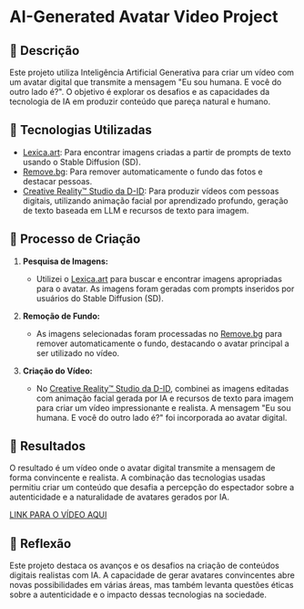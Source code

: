 # AI-Generated Avatar Video Project

## 📒 Descrição
Este projeto utiliza Inteligência Artificial Generativa para criar um vídeo com um avatar digital que transmite a mensagem "Eu sou humana. E você do outro lado é?". O objetivo é explorar os desafios e as capacidades da tecnologia de IA em produzir conteúdo que pareça natural e humano.

## 🤖 Tecnologias Utilizadas
- [Lexica.art](https://lexica.art/): Para encontrar imagens criadas a partir de prompts de texto usando o Stable Diffusion (SD).
- [Remove.bg](https://www.remove.bg/pt-br): Para remover automaticamente o fundo das fotos e destacar pessoas.
- [Creative Reality™ Studio da D-ID](https://studio.d-id.com/): Para produzir vídeos com pessoas digitais, utilizando animação facial por aprendizado profundo, geração de texto baseada em LLM e recursos de texto para imagem.

## 🧐 Processo de Criação
1. **Pesquisa de Imagens:**
   - Utilizei o [Lexica.art](https://lexica.art/) para buscar e encontrar imagens apropriadas para o avatar. As imagens foram geradas com prompts inseridos por usuários do Stable Diffusion (SD).

2. **Remoção de Fundo:**
   - As imagens selecionadas foram processadas no [Remove.bg](https://www.remove.bg/pt-br) para remover automaticamente o fundo, destacando o avatar principal a ser utilizado no vídeo.

3. **Criação do Vídeo:**
   - No [Creative Reality™ Studio da D-ID](https://studio.d-id.com/), combinei as imagens editadas com animação facial gerada por IA e recursos de texto para imagem para criar um vídeo impressionante e realista. A mensagem "Eu sou humana. E você do outro lado é?" foi incorporada ao avatar digital.

## 🚀 Resultados
O resultado é um vídeo onde o avatar digital transmite a mensagem de forma convincente e realista. A combinação das tecnologias usadas permitiu criar um conteúdo que desafia a percepção do espectador sobre a autenticidade e a naturalidade de avatares gerados por IA.

[LINK PARA O VÍDEO AQUI](https://www.linkedin.com/posts/augustczar_labdionattyornot-ai-artificialintelligence-activity-7202381798713049088-PFE9?utm_source=share&utm_medium=member_desktop)

## 💭 Reflexão
Este projeto destaca os avanços e os desafios na criação de conteúdos digitais realistas com IA. A capacidade de gerar avatares convincentes abre novas possibilidades em várias áreas, mas também levanta questões éticas sobre a autenticidade e o impacto dessas tecnologias na sociedade.
